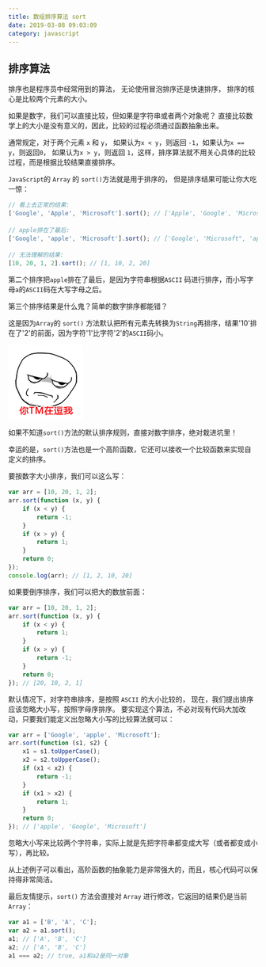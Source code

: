 ```yaml
---
title: 数组排序算法 sort
date: 2019-03-08 09:03:09
category: javascript
---
```


## 排序算法

排序也是程序员中经常用到的算法，
无论使用冒泡排序还是快速排序，
排序的核心是比较两个元素的大小。

如果是数字，我们可以直接比较，但如果是字符串或者两个对象呢？
直接比较数学上的大小是没有意义的，因此，比较的过程必须通过函数抽象出来。

通常规定，对于两个元素 `x` 和 `y`，
如果认为`x < y`，则返回 `-1`，如果认为`x == y`，则返回`0`，
如果认为`x > y`，则返回 `1`，这样，排序算法就不用关心具体的比较过程，而是根据比较结果直接排序。


`JavaScript`的 `Array` 的 `sort()`方法就是用于排序的，
但是排序结果可能让你大吃一惊：

```js
// 看上去正常的结果:
['Google', 'Apple', 'Microsoft'].sort(); // ['Apple', 'Google', 'Microsoft'];

// apple排在了最后:
['Google', 'apple', 'Microsoft'].sort(); // ['Google', 'Microsoft", 'apple']

// 无法理解的结果:
[10, 20, 1, 2].sort(); // [1, 10, 2, 20]

```

第二个排序把`apple`排在了最后，是因为字符串根据`ASCII` 码进行排序，而小写字母`a`的`ASCII`码在大写字母之后。

第三个排序结果是什么鬼？简单的数字排序都能错？

这是因为`Array`的 `sort()` 方法默认把所有元素先转换为`String`再排序，结果'10'排在了'2'的前面，因为字符'1'比字符'2'的`ASCII`码小。

![](./images/douwo.png)

如果不知道`sort()`方法的默认排序规则，直接对数字排序，绝对栽进坑里！

幸运的是，`sort()`方法也是一个高阶函数，它还可以接收一个比较函数来实现自定义的排序。

要按数字大小排序，我们可以这么写：

```js
var arr = [10, 20, 1, 2];
arr.sort(function (x, y) {
    if (x < y) {
        return -1;
    }
    if (x > y) {
        return 1;
    }
    return 0;
});
console.log(arr); // [1, 2, 10, 20]

```

如果要倒序排序，我们可以把大的数放前面：

```js
var arr = [10, 20, 1, 2];
arr.sort(function (x, y) {
    if (x < y) {
        return 1;
    }
    if (x > y) {
        return -1;
    }
    return 0;
}); // [20, 10, 2, 1]
```

默认情况下，对字符串排序，是按照 `ASCII` 的大小比较的，
现在，我们提出排序应该忽略大小写，按照字母序排序。
要实现这个算法，不必对现有代码大加改动，只要我们能定义出忽略大小写的比较算法就可以：

```js
var arr = ['Google', 'apple', 'Microsoft'];
arr.sort(function (s1, s2) {
    x1 = s1.toUpperCase();
    x2 = s2.toUpperCase();
    if (x1 < x2) {
        return -1;
    }
    if (x1 > x2) {
        return 1;
    }
    return 0;
}); // ['apple', 'Google', 'Microsoft']
```

忽略大小写来比较两个字符串，实际上就是先把字符串都变成大写（或者都变成小写），再比较。

从上述例子可以看出，高阶函数的抽象能力是非常强大的，而且，核心代码可以保持得非常简洁。


最后友情提示，`sort()` 方法会直接对 `Array` 进行修改，它返回的结果仍是当前 `Array`：

```js
var a1 = ['B', 'A', 'C'];
var a2 = a1.sort();
a1; // ['A', 'B', 'C']
a2; // ['A', 'B', 'C']
a1 === a2; // true, a1和a2是同一对象
```